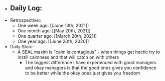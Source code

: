 - Daily Log:
    -
- Retrospective::
    - One week ago: [[June 13th, 2021]]
    - One month ago: [[May 20th, 2021]]
    - One quarter ago: [[March 20th, 2021]]
    - One year ago: [[June 20th, 2020]]
- Daily Stoic::
    - A SEAL maxim is "calm is contagious" - when things get hectic try to instill calmness and that will catch on with others
        - The biggest difference I have experienced with good managers and okay managers is that the good ones gives you confidence to be better while the okay ones just gives you freedom
